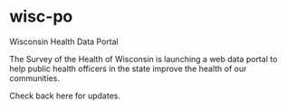 wisc-po
=======

Wisconsin Health Data Portal

The Survey of the Health of Wisconsin is launching a web data portal to help public health officers in the state improve the health of our communities.

Check back here for updates.
